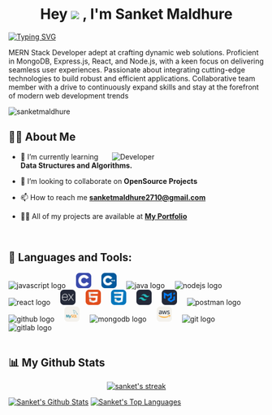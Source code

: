 <h1 align="center">Hey <img src="https://raw.githubusercontent.com/MartinHeinz/MartinHeinz/master/wave.gif" width="25px"> , I'm Sanket Maldhure </h1>

[![Typing SVG](https://readme-typing-svg.herokuapp.com?font=Fira+Code&weight=600&pause=1000&width=435&lines=+I+am+Full+Stack++Web+Developer;++I+am+Front-end+Developer;+I+am+Back-end+Developer;I+am+React+js+Developer;I+am+Node+js+Developer;I+am+Open+Source+Contributer)](https://git.io/typing-svg)

MERN Stack Developer adept at crafting dynamic web solutions. Proficient in MongoDB, Express.js, React, and Node.js, with a keen focus on delivering seamless user experiences. Passionate about integrating cutting-edge technologies to build robust and efficient applications. Collaborative team member with a drive to continuously expand skills and stay at the forefront of modern web development trends
<p align="left"> <img src="https://komarev.com/ghpvc/?username=sanketmaldhure-github-username&style=flat-square" alt="sanketmaldhure" /></p>
<!-- <p align="left"> <img src="https://komarev.com/ghpvc/?username=abhigadlinge&label=Profile%20views&color=0e75b6&style=flat" alt="sanketmaldhure" /> </p> -->

 ## 🙍‍♂️ About Me
<img align="right" alt="Developer" width="300" src="https://github.com/user-attachments/assets/965f963c-7e78-454b-acc4-e39bc7aafb19">


<!-- - 🔭 I’m currently working on **Microservices Projects** -->

- 🌱 I’m currently learning **Data Structures and Algorithms.**

- 👯 I’m looking to collaborate on **OpenSource Projects**

- 📫 How to reach me **sanketmaldhure2710@gmail.com**

- 👨‍💻 All of my projects are available at **[My Portfolio]()** 

<!-- - ⚡ Fun fact **I just love to code have tea and again code** -->
<br/>





## 🚀 Languages and Tools:

<div align="left">
<!--   <img src="https://skillicons.dev/icons?i=solidity" height="30" alt="solidity logo"  />
  <img width="12" /> -->
  <img src="https://cdn.simpleicons.org/javascript/F7DF1E" height="30" alt="javascript logo"  />
  <img width="12" />
  <img src="https://github.com/tandpfun/skill-icons/blob/main/icons/C.svg" height="30" alt="C logo"  />
  <img width="12" />
  <img src="https://github.com/tandpfun/skill-icons/blob/main/icons/CPP.svg" height="30" alt="C++ logo"  />
  <img width="12" />
  <img src="https://skillicons.dev/icons?i=java" height="30" alt="java logo"  />
  <img width="12" />
  <img src="https://cdn.simpleicons.org/nodedotjs/339933" height="30" alt="nodejs logo"  />
  <img width="12" />
<!--   <img src="https://cdn.simpleicons.org/nestjs/E0234E" height="30" alt="nestjs logo"  />
  <img width="12" /> -->
  <img src="https://skillicons.dev/icons?i=react" height="30" alt="react logo"  />
  <img width="12" />
  <img src="https://github.com/tandpfun/skill-icons/blob/main/icons/ExpressJS-Dark.svg" height="30" alt="express logo"  />
  <img width="12" />
  <img src="https://github.com/tandpfun/skill-icons/blob/main/icons/HTML.svg" height="30" alt="html logo"  />
  <img width="12" />
  <img src="https://github.com/tandpfun/skill-icons/blob/main/icons/CSS.svg" height="30" alt="css logo"  />
  <img width="12" />
  <img src="https://github.com/tandpfun/skill-icons/blob/main/icons/TailwindCSS-Dark.svg" height="30" alt="tailwind logo"  />
  <img width="12" />
  <img src="https://github.com/tandpfun/skill-icons/blob/main/icons/MaterialUI-Dark.svg" height="30" alt="material ui logo"  />
  <img width="12" />
  <img src="https://cdn.simpleicons.org/postman/FF6C37" height="30" alt="postman logo"  />
  <img width="12" />
  <img src="https://skillicons.dev/icons?i=github" height="30" alt="github logo"  />
  <img width="12" />
  <img src="https://github.com/tandpfun/skill-icons/blob/main/icons/MySQL-Light.svg" height="30" alt="mysql logo"  />
  <img width="12" />
  <img src="https://skillicons.dev/icons?i=mongodb" height="30" alt="mongodb logo"  />
  <img width="12" />
 <img src="https://github.com/tandpfun/skill-icons/blob/main/icons/AWS-Light.svg" height="30" alt="aws logo"  />
  <img width="12" />
  <img src="https://cdn.simpleicons.org/git/F05032" height="30" alt="git logo"  />
  <img width="12" />
  <img src="https://cdn.simpleicons.org/gitlab/FC6D26" height="30" alt="gitlab logo"  />
</div>
<br/>


## 📊 My Github Stats

 <p align="center">
    <a href="https://github.com/sanketmaldhure/github-readme-streak-stats">
        <img title="🔥 Get streak stats for your profile at git.io/streak-stats" alt="sanket's streak" src="https://github-readme-streak-stats.herokuapp.com/?user=sanketmaldhure&theme=black-ice&hide_border=true&stroke=0000&background=060A0CD0"/>
    </a>
</p>

 <span> 
    <a href="https://github.com/sanketmaldhure/github-readme-stats"><img alt="Sanket's Github Stats" src="https://github-readme-stats.vercel.app/api?username=sanketmaldhure&show_icons=true&count_private=true&theme=react&hide_border=true&bg_color=0D1117" /></a>
 </span

<a href="https://github.com/sanketmaldhure/github-readme-stats"><img alt="Sanket's Top Languages" src="https://github-readme-stats.vercel.app/api/top-langs/?username=sanketmaldhure&langs_count=8&count_private=true&layout=compact&theme=react&hide_border=true&bg_color=0D1117" /></a>
  <br/>
<!--
**sanketmaldhure/sanketmaldhure** is a ✨ _special_ ✨ repository because its `README.md` (this file) appears on your GitHub profile.

Here are some ideas to get you started:

- 🔭 I’m currently working on ...
- 🌱 I’m currently learning ...
- 👯 I’m looking to collaborate on ...
- 🤔 I’m looking for help with ...
- 💬 Ask me about ...
- 📫 How to reach me: ...
- 😄 Pronouns: ...
- ⚡ Fun fact: ...
-->
